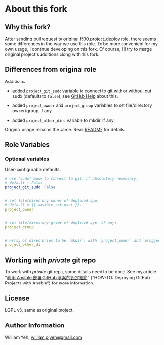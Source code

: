 About this fork
===


## Why this fork?

After sending [pull request](https://github.com/f500/ansible-project_deploy/pull/14) to original [f500.project_deploy](https://github.com/f500/ansible-project_deploy) role, there seems some differences in the way we use this role.  To be more convenient for my own usage, I continue developing on this fork.  Of course, I'll try to merge original project's additions along with this fork.


## Differences from original role

Additions:

 - added `project_git_sudo` variable to connect to git with or without out sudo (defaults to `false`); see [GitHub Help](https://help.github.com/articles/error-permission-denied-publickey/) about this.

 - added `project_owner` and `project_group` variables to set file/directory owner/group, if any.

 - added `project_other_dirs` variable to mkdir, if any.


Original usage remains the same. Read [README](README.md) for details.


## Role Variables

### Optional variables

User-configurable defaults:

```yaml
# use "sudo" mode to connect to git, if absolutely necessary;
# default = False.
project_git_sudo: False


# set file/directory owner of deployed app;
# default = {{ ansible_ssh_user }}.
project_owner


# set file/directory group of deployed app, if any;
project_group


# array of directories to be `mkdir`, with `project_owner` and `progject_group` set
project_other_dir
```



## Working with *private* git repo

To work with *private* git repo, some details need to be done. See my article “[利用 Ansible 部署 GitHub 專案的設定細節](http://www.codedata.com.tw/social-coding/ansible-github/)” (“HOW-TO: Deploying GitHub Projects with Ansible”) for more information.


## License

LGPL v3, same as original project.


## Author Information

William Yeh, william.pjyeh@gmail.com
